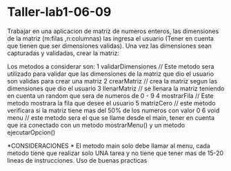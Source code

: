 # Taller-lab1-06-09

Trabajar en una aplicacion de matriz de numeros enteros, las dimensiones de la matriz (m:filas ,n:columnas) las ingresa el usuario (Tener en cuenta que tienen que ser dimensiones validas). Una vez las dimensiones sean capturadas y validadas, crear la matriz:

Los metodos a considerar son: 
1 validarDimensiones // Este metodo sera utilizado para validar que las dimensiones de la matriz que dio el usuario son validas para crear una matriz
2 crearMatriz        // crea la matriz segun las dimensiones que dio el usuario
3 llenarMatriz       // se llenara la matriz teniendo en cuenta un random que sera de numeros de 0 - 9
4 mostrarFila        // Este metodo mostrara la fila que desee el usuario
5 matrizCero         // este metodo verificara si la matriz tiene mas del 50% de los numeros con valor 0 
6 void menu          // este metodo sera el que se llame desde el main, tener en cuenta que ira conectado con un metodo mostrarMenu() y un metodo ejecutarOpcion()

 *CONSIDERACIONES *
 El metodo main solo debe llamar al menu, cada metodo tiene que realizar solo UNA tarea y no tiene que tener mas de 15-20 lineas de instrucciones. Uso de buenas practicas
